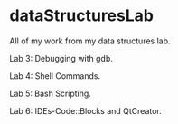 # dataStructuresLab
All of my work from my data structures lab.

Lab 3: Debugging with gdb.

Lab 4: Shell Commands.

Lab 5: Bash Scripting. 

Lab 6: IDEs-Code::Blocks and QtCreator.

